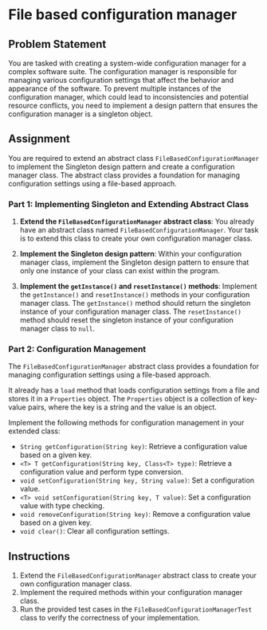 # File based configuration manager

## Problem Statement

You are tasked with creating a system-wide configuration manager for a complex software suite. The configuration manager is responsible for managing various configuration settings that affect the behavior and appearance of the software. To prevent multiple instances of the configuration manager, which could lead to inconsistencies and potential resource conflicts, you need to implement a design pattern that ensures the configuration manager is a singleton object.


## Assignment

You are required to extend an abstract class `FileBasedConfigurationManager` to implement the Singleton design pattern and create a configuration manager class. The abstract class provides a foundation for managing configuration settings using a file-based approach.

### Part 1: Implementing Singleton and Extending Abstract Class

1. **Extend the `FileBasedConfigurationManager` abstract class**: You already have an abstract class named `FileBasedConfigurationManager`. Your task is to extend this class to create your own configuration manager class.

2. **Implement the Singleton design pattern**: Within your configuration manager class, implement the Singleton design pattern to ensure that only one instance of your class can exist within the program.

3. **Implement the `getInstance()` and `resetInstance()` methods**: Implement the `getInstance()` and `resetInstance()` methods in your configuration manager class. The `getInstance()` method should return the singleton instance of your configuration manager class. The `resetInstance()` method should reset the singleton instance of your configuration manager class to `null`.

### Part 2: Configuration Management

The `FileBasedConfigurationManager` abstract class provides a foundation for managing configuration settings using a file-based approach.

It already has a `load` method that loads configuration settings from a file and stores it in a `Properties` object. The `Properties` object is a collection of key-value pairs, where the key is a string and the value is an object.

Implement the following methods for configuration management in your extended class:

- `String getConfiguration(String key)`: Retrieve a configuration value based on a given key.
- `<T> T getConfiguration(String key, Class<T> type)`: Retrieve a configuration value and perform type conversion.
- `void setConfiguration(String key, String value)`: Set a configuration value.
- `<T> void setConfiguration(String key, T value)`: Set a configuration value with type checking.
- `void removeConfiguration(String key)`: Remove a configuration value based on a given key.
- `void clear()`: Clear all configuration settings.

## Instructions


1. Extend the `FileBasedConfigurationManager` abstract class to create your own configuration manager class.
2. Implement the required methods within your configuration manager class.
3. Run the provided test cases in the `FileBasedConfigurationManagerTest` class to verify the correctness of your implementation.
